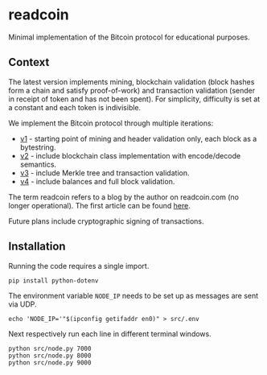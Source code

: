 # readcoin

Minimal implementation of the Bitcoin protocol for educational purposes.

## Context

The latest version implements mining, blockchain validation (block hashes form a chain and satisfy
proof-of-work) and transaction validation (sender in receipt of token and has not been spent). For
simplicity, difficulty is set at a constant and each token is indivisible.

We implement the Bitcoin protocol through multiple iterations:

* [v1](https://github.com/savarin/readcoin/tree/v1) -
starting point of mining and header validation only, each block as a bytestring.
* [v2](https://github.com/savarin/readcoin/tree/v2) -
include blockchain class implementation with encode/decode semantics.
* [v3](https://github.com/savarin/readcoin/tree/v3) -
include Merkle tree and transaction validation.
* [v4](https://github.com/savarin/readcoin/tree/main) -
include balances and full block validation.

The term readcoin refers to a blog by the author on readcoin.com (no longer operational). The first
article can be found [here](https://gist.github.com/savarin/c71c1e4dfa4edf3b13bf36ccd8f6de17).

Future plans include cryptographic signing of transactions.

## Installation

Running the code requires a single import.

```shell
pip install python-dotenv
```

The environment variable `NODE_IP` needs to be set up as messages are sent via UDP.

```shell
echo 'NODE_IP='"$(ipconfig getifaddr en0)" > src/.env
```

Next respectively run each line in different terminal windows.
```shell
python src/node.py 7000
python src/node.py 8000
python src/node.py 9000
```
